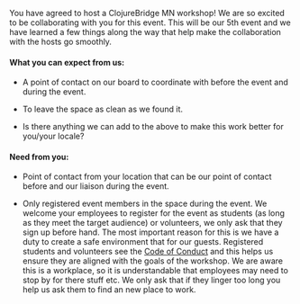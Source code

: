 You have agreed to host a ClojureBridge MN workshop! We are so excited
to be collaborating with you for this event. This will be our 5th
event and we have learned a few things along the way that help make
the collaboration with the hosts go smoothly.

#### What you can expect from us:

* A point of contact on our board to coordinate with before the event
  and during the event.
  
* To leave the space as clean as we found it.

* Is there anything we can add to the above to make this work better
  for you/your locale?

#### Need from you:

* Point of contact from your location that can be our point of contact
  before and our liaison during the event.

* Only registered event members in the space during the event. We
 welcome your employees to register for the event as students (as long
 as they meet the target audience) or volunteers, we only ask that
 they sign up before hand. The most important reason for this is we
 have a duty to create a safe environment that for our
 guests. Registered students and volunteers see the [Code of
 Conduct](ta-meeting-notes.md) and this helps us ensure they are
 aligned with the goals of the workshop. We are aware this is a
 workplace, so it is understandable that employees may need to stop by
 for there stuff etc. We only ask that if they linger too long you
 help us ask them to find an new place to work.

